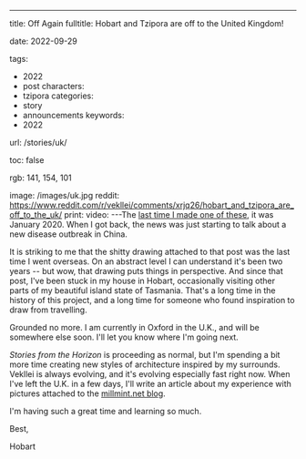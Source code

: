 ---
title: Off Again
fulltitle: Hobart and Tzipora are off to the United Kingdom!

date: 2022-09-29

tags: 
- 2022
- post
characters:
- tzipora
categories:
- story
- announcements
keywords:
- 2022

url: /stories/uk/

toc: false

rgb: 141, 154, 101

image: /images/uk.jpg
reddit: https://www.reddit.com/r/vekllei/comments/xrjq26/hobart_and_tzipora_are_off_to_the_uk/
print: 
video:
---The [last time I made one of these](/stories/japan/), it was January 2020. When I got back, the news was just starting to talk about a new disease outbreak in China.

It is striking to me that the shitty drawing attached to that post was the last time I went overseas. On an abstract level I can understand it's been two years -- but wow, that drawing puts things in perspective. And since that post, I've been stuck in my house in Hobart, occasionally visiting other parts of my beautiful island state of Tasmania. That's a long time in the history of this project, and a long time for someone who found inspiration to draw from travelling.

Grounded no more. I am currently in Oxford in the U.K., and will be somewhere else soon. I'll let you know where I'm going next.

*Stories from the Horizon* is proceeding as normal, but I'm spending a bit more time creating new styles of architecture inspired by my surrounds. Vekllei is always evolving, and it's evolving especially fast right now. When I've left the U.K. in a few days, I'll write an article about my experience with pictures attached to the [millmint.net blog](/news/blog/).

I'm having such a great time and learning so much.

Best,

Hobart